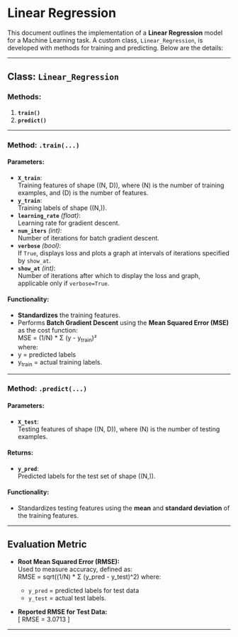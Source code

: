 # Linear Regression

This document outlines the implementation of a **Linear Regression** model for a Machine Learning task. A custom class, `Linear_Regression`, is developed with methods for training and predicting. Below are the details:

---

## Class: `Linear_Regression`

### Methods:
1. **`train()`**
2. **`predict()`**

---

### Method: `.train(...)`

#### **Parameters:**
- **`X_train`**:  
  Training features of shape \((N, D)\), where \(N\) is the number of training examples, and \(D\) is the number of features.
- **`y_train`**:  
  Training labels of shape \((N,)\).
- **`learning_rate`** *(float)*:  
  Learning rate for gradient descent.
- **`num_iters`** *(int)*:  
  Number of iterations for batch gradient descent.
- **`verbose`** *(bool)*:  
  If `True`, displays loss and plots a graph at intervals of iterations specified by `show_at`.
- **`show_at`** *(int)*:  
  Number of iterations after which to display the loss and graph, applicable only if `verbose=True`.

#### **Functionality:**
- **Standardizes** the training features.
- Performs **Batch Gradient Descent** using the **Mean Squared Error (MSE)** as the cost function:  
  MSE = (1/N) * Σ (y - y<sub>train</sub>)²  
where:  
- y = predicted labels  
- y<sub>train</sub> = actual training labels.

---

### Method: `.predict(...)`

#### **Parameters:**
- **`X_test`**:  
  Testing features of shape \((N, D)\), where \(N\) is the number of testing examples.

#### **Returns:**
- **`y_pred`**:  
  Predicted labels for the test set of shape \((N,)\).

#### **Functionality:**
- Standardizes testing features using the **mean** and **standard deviation** of the training features.

---

## Evaluation Metric

- **Root Mean Squared Error (RMSE):**  
  Used to measure accuracy, defined as:  
  RMSE = sqrt((1/N) * Σ (y_pred - y_test)^2)
  where:
  - `y_pred` = predicted labels for test data  
  - `y_test` = actual test labels.

- **Reported RMSE for Test Data:**  
  \[
  RMSE = 3.0713
  \]

---
